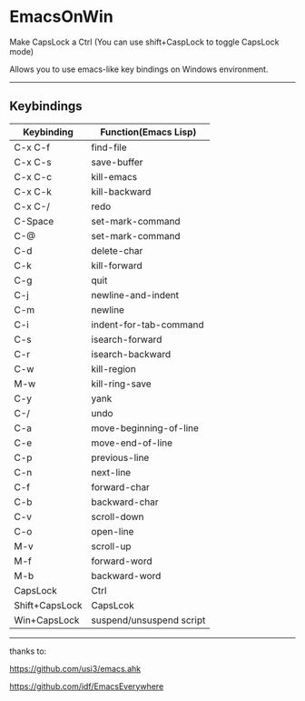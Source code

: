 # EmacsOnWin

Make CapsLock a Ctrl (You can use shift+CaspLock to toggle CapsLock mode)

Allows you to use emacs-like key bindings on Windows environment.



---



## Keybindings

| Keybinding     | Function(Emacs Lisp)     |
| -------------- | ------------------------ |
| C-x C-f        | find-file                |
| C-x C-s        | save-buffer              |
| C-x C-c        | kill-emacs               |
| C-x C-k        | kill-backward            |
| C-x C-/        | redo                     |
| C-Space        | set-mark-command         |
| C-@            | set-mark-command         |
| C-d            | delete-char              |
| C-k            | kill-forward             |
| C-g            | quit                     |
| C-j            | newline-and-indent       |
| C-m            | newline                  |
| C-i            | indent-for-tab-command   |
| C-s            | isearch-forward          |
| C-r            | isearch-backward         |
| C-w            | kill-region              |
| M-w            | kill-ring-save           |
| C-y            | yank                     |
| C-/            | undo                     |
| C-a            | move-beginning-of-line   |
| C-e            | move-end-of-line         |
| C-p            | previous-line            |
| C-n            | next-line                |
| C-f            | forward-char             |
| C-b            | backward-char            |
| C-v            | scroll-down              |
| C-o            | open-line                |
| M-v            | scroll-up                |
| M-f            | forward-word             |
| M-b            | backward-word            |
| CapsLock       | Ctrl                     |
| Shift+CapsLock | CapsLcok                 |
| Win+CapsLock   | suspend/unsuspend script |



---



thanks to: 

https://github.com/usi3/emacs.ahk

https://github.com/idf/EmacsEverywhere